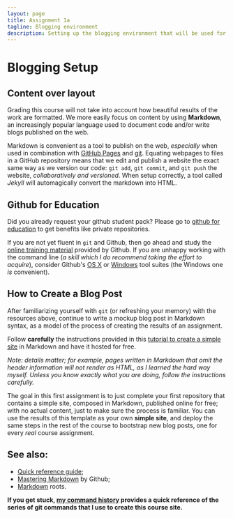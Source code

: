 ```yaml
---
layout: page
title: Assignment 1a
tagline: Blogging environment
description: Setting up the blogging environment that will be used for handing in the practical work
---
```


# Blogging Setup 

## Content over layout

Grading this course will not take into account how beautiful results of the work are formatted.
We more easily focus on content by using **Markdown**, an increasingly popular language used to document code and/or write blogs published on the web.

Markdown is convenient as a tool to publish on the web, *especially* when used in combination with [GitHub Pages](http://pages.github.com) and [git](http://git-scm.com). Equating webpages to files in a GitHub repository means that we edit and publish a website the exact same way as we version our code:
`git add`, `git commit`, and `git push` the website, *collaboratively and versioned*. When setup correctly, a tool called *Jekyll* will 
automagically convert the markdown into HTML.

## Github for Education

Did you already request your github student pack?
Please go to [github for education](https://education.github.com/pack/join) to get benefits like private repositories.

If you are not yet fluent in `git` and Github, then go ahead and study the 
[online training material](https://help.github.com/articles/good-resources-for-learning-git-and-github/)
provided by Github. If you are unhappy working with the command line (*a skill which I do recommend taking the 
effort to acquire*), consider Github's [OS X](http://mac.github.com) or [Windows](http://windows.github.com)
tool suites (the Windows one *is* convenient).

## How to Create a Blog Post

After familiarizing yourself with `git` (or refreshing your memory) with the resources above, continue to write a 
mockup blog post in Markdown syntax, as a model of the process of creating the results of an assignment.

Follow **carefully** the instructions provided in this
[tutorial to create a simple site](http://kbroman.org/simple_site/) in Markdown and have it hosted for free.

*Note: details matter; for example, pages written in Markdown that omit the header information will not render 
as HTML, as I learned the hard way myself. Unless you know exactly what you are doing, follow the instructions 
carefully.*

The goal in this first assignment is to just complete your first repository that contains a simple site, 
composed in Markdown, published online for free; with no actual content, just to make sure the process is familiar.
You can use the results of this template as your own **simple site**, and deploy the same steps in the rest 
of the course to bootstrap new blog posts, one for every *real* course assignment.

## See also: 

* [Quick reference guide](http://kramdown.gettalong.org/quickref.html);
* [Mastering Markdown](https://guides.github.com/features/mastering-markdown/) by Github;
* [Markdown](https://daringfireball.net/projects/markdown/) roots.

**If you get stuck, [my command history](A1a-history.html) provides a quick reference of the series of git commands
that I use to create this course site.**
